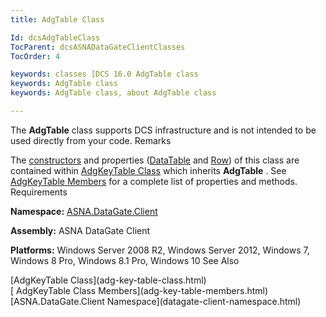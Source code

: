 ```yaml
---
title: AdgTable Class

Id: dcsAdgTableClass
TocParent: dcsASNADataGateClientClasses
TocOrder: 4

keywords: classes [DCS 16.0 AdgTable class
keywords: AdgTable class
keywords: AdgTable class, about AdgTable class

---
```


The **AdgTable** class supports DCS infrastructure and is not intended to be used directly from your code.
Remarks

The [constructors](adg-key-table-adg-key-table-constructors-main.html) and properties ([DataTable](adg-key-table-class-data-table-property.html) and [Row](adg-key-table-class-row-property.html)) of this class are contained within [AdgKeyTable Class](adg-key-table-class.html) which inherits **AdgTable** . See [AdgKeyTable Members](adg-key-table-members.html) for a complete list of properties and methods.
Requirements

**Namespace:** [ASNA.DataGate.Client](datagate-client-namespace.html) 

**Assembly:** ASNA DataGate Client

**Platforms:** Windows Server 2008 R2, Windows Server 2012, Windows 7, Windows 8 Pro, Windows 8.1 Pro, Windows 10
See Also

<dl />
      [AdgKeyTable Class](adg-key-table-class.html)
      <br />
      [
					AdgKeyTable Class Members](adg-key-table-members.html)
      <br />
      [ASNA.DataGate.Client 
					Namespace](datagate-client-namespace.html)

